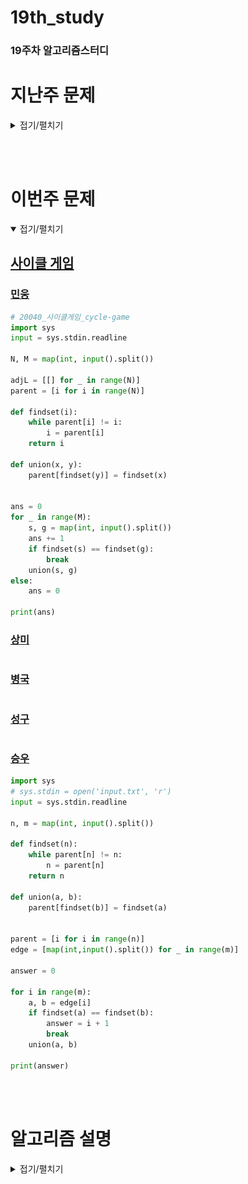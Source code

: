 # 19th_study

### 19주차 알고리즘스터디

# 지난주 문제

<details>
<summary>접기/펼치기</summary>
<div markdown="1">

## [세로 읽기](https://www.codetree.ai/problems/vertical-reading/description)

### [민웅](./세로읽기/민웅.py)

```py
import sys
# input = sys.stdin.readline

word_lst = []
max_l = 0

for _ in range(4):
    tmp = list(input())
    if len(tmp) > max_l:
        max_l = len(tmp)
    word_lst.append(tmp)

# print(word_lst)
# print(max_l)

new_lst = [[-1]*max_l for _ in range(4)]
for i in range(4):
    for j in range(len(word_lst[i])):
        new_lst[i][j] = word_lst[i][j]

ans = ''

for i in range(max_l):
    for j in range(4):
        if new_lst[j][i] != -1:
            ans += str(new_lst[j][i])
print(ans)
```

### [상미](./세로읽기/상미.py)

```py

```

### [병국](./세로읽기/병국.py)

```py

```

### [성구](./세로읽기/성구.py)

```py

```

### [승우](./세로읽기/승우.py)

```py

```

## [2배보다 커지는 수열](https://www.codetree.ai/training-field/search/problems/a-sequence-greater-than-twice/description?page=14&pageSize=20)

### [민웅](<./2배보다 커지는 수열/민웅.py>)

```py
import sys
input = sys.stdin.readline

N, M = map(int, input().split())

dp = [[0]*(M+1) for _ in range(N+1)]

for i in range(M+1):
    dp[1][i] = i

for i in range(2, N+1):
    tmp = 0
    for j in range(1, M+1):
        tmp += dp[i-1][j//2]
        dp[i][j] = (tmp%1000000007)

print(dp[-1][-1])

```

### [상미](<./2배보다 커지는 수열/상미.py>)

```py

```

### [병국](<./2배보다 커지는 수열/병국.py>)

```py

```

### [성구](<./2배보다 커지는 수열/성구.py>)

```py

```

### [승우](<./2배보다 커지는 수열/승우.py>)

```py

```

## [코드트리 사내 메신저](https://www.codetree.ai/problems/codetree-internal-messenger/description)

### [민웅](<./코드트리 사내 메신저/민웅.py>)

```py
#3번 코드트리메신저
import sys
input = sys.stdin.readline

N = int(input())

def c_tree(n):
    if adjL[n]:
        child_lst = []
        for child in adjL[n]:
            c_time = c_tree(child)
            child_lst.append(c_time)
        child_lst.sort(reverse=True)

        max_child = 0
        for i in range(len(child_lst)):
            max_child = max((child_lst[i]+1)+i, max_child)
        return max_child
    else:
        return 0


employee_lst = list(map(int, input().split()))
adjL = [[] for _ in range(N + 1)]

for i in range(1, N):
    adjL[employee_lst[i]].append(i + 1)

print(c_tree(1))
```

### [상미](<./코드트리 사내 메신저/상미.py>)

```py

```

### [병국](<./코드트리 사내 메신저/병국.py>)

```py

```

### [성구](<./코드트리 사내 메신저/성구.py>)

```py

```

### [승우](<./코드트리 사내 메신저/승우.py>)

```py

```

<br/><br/>

</div>

</details>

</br></br>

# 이번주 문제

<details open>
<summary>접기/펼치기</summary>
<div markdown="1">

## [사이클 게임](https://www.acmicpc.net/problem/20040)

### [민웅](<./사이클 게임/민웅.py>)

```py
# 20040_사이클게임_cycle-game
import sys
input = sys.stdin.readline

N, M = map(int, input().split())

adjL = [[] for _ in range(N)]
parent = [i for i in range(N)]

def findset(i):
    while parent[i] != i:
        i = parent[i]
    return i

def union(x, y):
    parent[findset(y)] = findset(x)


ans = 0
for _ in range(M):
    s, g = map(int, input().split())
    ans += 1
    if findset(s) == findset(g):
        break
    union(s, g)
else:
    ans = 0

print(ans)
```

### [상미](<./사이클 게임/상미.py>)

```py

```

### [병국](<./사이클 게임/병국.py>)

```py

```

### [성구](<./사이클 게임/성구.py>)

```py

```

### [승우](<./사이클 게임/승우.py>)

```py
import sys
# sys.stdin = open('input.txt', 'r')
input = sys.stdin.readline

n, m = map(int, input().split())

def findset(n):
    while parent[n] != n:
        n = parent[n]
    return n

def union(a, b):
    parent[findset(b)] = findset(a)


parent = [i for i in range(n)]
edge = [map(int,input().split()) for _ in range(m)]

answer = 0

for i in range(m):
    a, b = edge[i]
    if findset(a) == findset(b):
        answer = i + 1
        break
    union(a, b)

print(answer)

```

</div>
</details>
<br><br>

# 알고리즘 설명

<details>
<summary>접기/펼치기</summary>

## 용어 정리

### 상호베타 집합

- 정의 : 서로 중복으로 포함된 원소가 없는 집합, 즉 교집합이 없는 집합
- 상호배타 집합을 표현하는 방법으로는 연결리스트와 트리가 있다.

### 상호 배타 집합 표현 - 트리

- 하나의 집합을 하나의 트리로 표현
- 자식 노드가 부모 노드를 가리키며 루트 노드가 대표자가 된다.
  ![예시](./img/상호배타집합_트리_예시.jpg)

### 상호배타 집합에 대한 연산

1. `FindSet(x)` : `x`를 포함하는 집합을 찾는 연산
   ```py
   def FindSet(x):
    while x != p[x]:
        x = p[x]
    return x
   ```
2. `Union(x, y)` : `x`와 `y`를 포함하는 두 집합을 통합하는 연산
   ```py
   def Union(x, y):
    p[FindSet(x)] = Findset(y)
   ```

</details>
